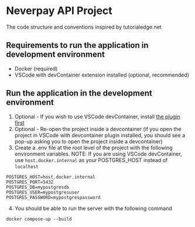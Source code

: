 # Neverpay API Project
The code structure and conventions inspired by tutorialedge.net

## Requirements to run the application in development environment
- Docker (required)
- VSCode with devContainer extension installed (optional, recommended)

## Run the application in the development environment
1. Optional - If you wish to use VSCode devContainer, install [the plugin first](https://code.visualstudio.com/docs/remote/create-dev-container)
2. Optional - Re-open the project inside a devcontainer (if you open the project in VSCode with devcontainer plugin installed, you should see a pop-up asking you to open the project inside a devcontainer)
3. Create a .env file at the root level of the project with the following environment variables. NOTE: If you are using VSCode devContainer, use ```host.docker.internal``` as your POSTGRES_HOST instead of ```localhost```
```
POSTGRES_HOST=host.docker.internal
POSTGRES_PORT=5432
POSTGRES_DB=mypostgresdb
POSTGRES_USER=mypostgresuser
POSTGRES_PASSWORD=mypostgrespassword
```
4. You should be able to run the server with the following command
``` 
docker compose-up --build
```

